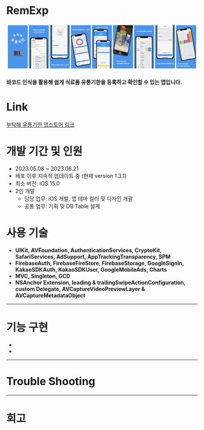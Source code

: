 # RemExp

![imagesForApp](./readMeImage/appImage.jpg)

#### 바코드 인식을 활용해 쉽게 식료품 유통기한을 등록하고 확인할 수 있는 앱입니다.

# Link

[부탁해 유통기한 앱스토어 링크](https://apps.apple.com/app/부탁해-유통기한/id6450455777)

# 개발 기간 및 인원
- 2023.05.08 ~ 2023.06.21
- 배포 이후 지속적 업데이트 중 (현재 version 1.3.1)
- 최소 버전: iOS 15.0
- 2인 개발
  - 담당 업무: iOS 개발, 앱 테마 컬러 및 디자인 개괄
  - 공통 업무: 기획 및 DB Table 설계 

# 사용 기술
- **UIKit, AVFoundation, AuthenticationServices, CryptoKit, SafariServices, AdSupport, AppTrackingTransparency, SPM**
- **FirebaseAuth, FirebaseFireStore, FirebaseStorage, GoogleSignIn, KakaoSDKAuth, KakaoSDKUser, GoogleMobileAds, Charts**
- **MVC, Singleton, GCD**
- **NSAnchor Extension, leading & trailingSwipeActionConfiguration, custom Delegate, AVCaptureVideoPreviewLayer & AVCaptureMetadataObject**

------

# 기능 구현
- 
- 



------

# Trouble Shooting



------

# 회고


